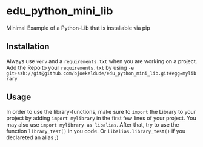 # edu_python_mini_lib
Minimal Example of a Python-Lib that is installable via pip

## Installation
Always use `venv` and a `requirements.txt` when you are working on a project.
Add the Repo to your `requirements.txt` by using `-e git+ssh://git@github.com/bjoekeldude/edu_python_mini_lib.git#egg=mylibrary`

## Usage
In order to use the library-functions, make sure to `import` the Library to your project by adding `import mylibrary` in the first few lines of your project.
You may also use `import mylibrary as libalias`.
After that, try to use the function `library_test()` in you code. 
Or `libalias.library_test()` if you declareted an alias ;)
